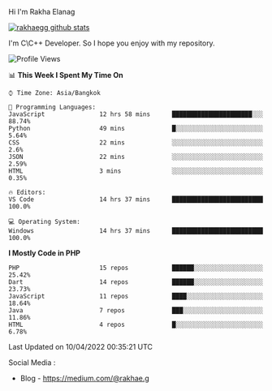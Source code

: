 Hi I'm Rakha Elanag


[![rakhaegg github stats](https://github-readme-stats.vercel.app/api?username=rakhaegg)](https://github.com/rakhaegg/rakhaegg)

I'm C\C++ Developer. So I hope you enjoy with my repository. 



<!--START_SECTION:waka-->
![Profile Views](http://img.shields.io/badge/Profile%20Views-0-blue)

📊 **This Week I Spent My Time On** 

```text
⌚︎ Time Zone: Asia/Bangkok

💬 Programming Languages: 
JavaScript               12 hrs 58 mins      ██████████████████████░░░   88.74% 
Python                   49 mins             █░░░░░░░░░░░░░░░░░░░░░░░░   5.64% 
CSS                      22 mins             ░░░░░░░░░░░░░░░░░░░░░░░░░   2.6% 
JSON                     22 mins             ░░░░░░░░░░░░░░░░░░░░░░░░░   2.59% 
HTML                     3 mins              ░░░░░░░░░░░░░░░░░░░░░░░░░   0.35%

🔥 Editors: 
VS Code                  14 hrs 37 mins      █████████████████████████   100.0%

💻 Operating System: 
Windows                  14 hrs 37 mins      █████████████████████████   100.0%

```

**I Mostly Code in PHP** 

```text
PHP                      15 repos            ██████░░░░░░░░░░░░░░░░░░░   25.42% 
Dart                     14 repos            ██████░░░░░░░░░░░░░░░░░░░   23.73% 
JavaScript               11 repos            ████░░░░░░░░░░░░░░░░░░░░░   18.64% 
Java                     7 repos             ███░░░░░░░░░░░░░░░░░░░░░░   11.86% 
HTML                     4 repos             █░░░░░░░░░░░░░░░░░░░░░░░░   6.78%

```



 Last Updated on 10/04/2022 00:35:21 UTC
<!--END_SECTION:waka-->

Social Media : 
- Blog - https://medium.com/@rakhae.g
